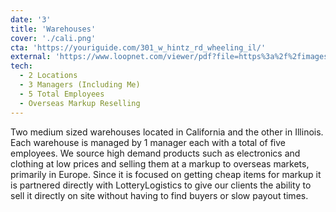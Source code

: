 ```yaml
---
date: '3'
title: 'Warehouses'
cover: './cali.png'
cta: 'https://youriguide.com/301_w_hintz_rd_wheeling_il/'
external: 'https://www.loopnet.com/viewer/pdf?file=https%3a%2f%2fimages1.loopnet.com%2fd2%2fEG-xAQaUT_ScWir4CI5MJEou-1vDErMF1rDWLURTgX4%2fHayvenhurst764733AIRDraft.pdf'
tech:
  - 2 Locations
  - 3 Managers (Including Me)
  - 5 Total Employees
  - Overseas Markup Reselling
---
```


Two medium sized warehouses located in California and the other in Illinois. Each warehouse is managed by 1 manager each with a total of five employees. We source high demand products such as electronics and clothing at low prices and selling them at a markup to overseas markets, primarily in Europe. Since it is focused on getting cheap items for markup it is partnered directly with LotteryLogistics to give our clients the ability to sell it directly on site without having to find buyers or slow payout times. 
